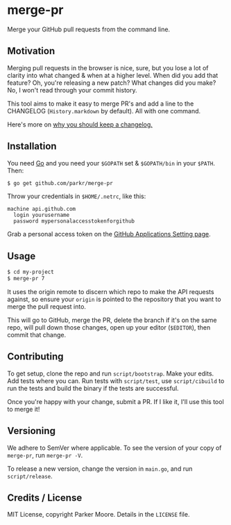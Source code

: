 # merge-pr

Merge your GitHub pull requests from the command line.

## Motivation

Merging pull requests in the browser is nice, sure, but you lose a lot of
clarity into what changed & when at a higher level. When did you add that
feature? Oh, you're releasing a new patch? What changes did you make? No, I
won't read through your commit history.

This tool aims to make it easy to merge PR's and add a line to the
CHANGELOG (`History.markdown` by default). All with one command.

Here's more on [why you should keep a changelog.](http://keepachangelog.com/)

## Installation

You need [Go](https://golang.org) and you need your `$GOPATH` set &
`$GOPATH/bin` in your `$PATH`. Then:

```bash
$ go get github.com/parkr/merge-pr
```

Throw your credentials in `$HOME/.netrc`, like this:

```text
machine api.github.com
  login yourusername
  password mypersonalaccesstokenforgithub
```

Grab a personal access token on the [GitHub Applications Setting
page](https://github.com/settings/applications).

## Usage

```bash
$ cd my-project
$ merge-pr 7
```

It uses the origin remote to discern which repo to make the API requests
against, so ensure your `origin` is pointed to the repository that you
want to merge the pull request into.

This will go to GitHub, merge the PR, delete the branch if it's on the same
repo, will pull down those changes, open up your editor (`$EDITOR`), then
commit that change.

## Contributing

To get setup, clone the repo and run `script/bootstrap`. Make your edits.
Add tests where you can. Run tests with `script/test`, use `script/cibuild`
to run the tests and build the binary if the tests are successful.

Once you're happy with your change, submit a PR. If I like it, I'll use
this tool to merge it!

## Versioning

We adhere to SemVer where applicable. To see the version of your copy of
`merge-pr`, run `merge-pr -V`.

To release a new version, change the version in `main.go`, and run
`script/release`.

## Credits / License

MIT License, copyright Parker Moore. Details in the `LICENSE` file.
